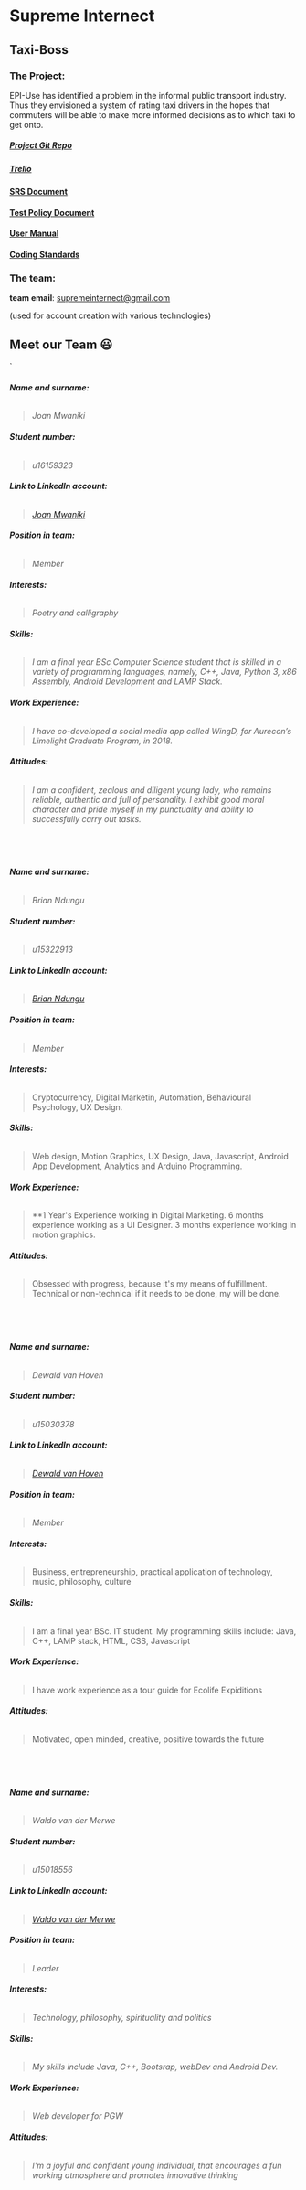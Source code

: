 # Supreme Internect
## Taxi-Boss
### The Project:
EPI-Use has identified a problem in the informal public transport industry. Thus they envisioned a system of rating taxi drivers in the hopes that commuters will be able to make more informed decisions as to which taxi to get onto.

##### [Project Git Repo](https://github.com/cos301-2019-se/Taxi-Boss)

##### [Trello](https://trello.com/b/N4usDTSI/working-board)

#### [SRS Document](Documents/Taxi_Boss_SRS.pdf)

#### [Test Policy Document](Documents/testPolicyDocument.pdf)

#### [User Manual](Documents/)

#### [Coding Standards](Documents/CodingStandards.pdf)

### The team:
**team email**: supremeinternect@gmail.com

(used for account creation with various technologies)

## Meet our Team :smiley:

 `
 


###### **Name and surname:**
>  *Joan Mwaniki*
  
###### **Student number:**

>*u16159323*

###### **Link to LinkedIn account:**
> *[Joan Mwaniki](https://www.linkedin.com/in/joan-mwaniki-323488112/)*

###### **Position in team:**
> *Member*

###### **Interests:**
> *Poetry and calligraphy*

###### **Skills:**
> *I am a final year BSc Computer Science student that is skilled in a variety of programming languages, namely, C++, Java, Python 3, x86 Assembly, Android Development and LAMP Stack.*

###### **Work Experience:**
> *I have co-developed a social media app called WingD, for Aurecon’s Limelight Graduate Program, in 2018.*

###### **Attitudes:**
> *I am a confident, zealous and diligent young lady, who remains reliable, authentic and full of personality. I exhibit good moral character and pride myself in my punctuality and ability to successfully carry out tasks.*




`
`

`
`


###### **Name and surname:**
>   *Brian Ndungu*
  
###### **Student number:**

>*u15322913*

###### **Link to LinkedIn account:**
> *[Brian Ndungu](https:https://www.linkedin.com/in/brian-ndung-u-2a1b89142/)*

###### **Position in team:**
> *Member*

###### **Interests:**
> Cryptocurrency, Digital Marketin, Automation, Behavioural Psychology, UX Design.

###### **Skills:**
> Web design, Motion Graphics, UX Design, Java, Javascript, Android App Development, Analytics and Arduino Programming.

###### **Work Experience:**
> **1 Year&#39;s Experience working in Digital Marketing. 6 months experience working as a UI Designer. 3 months experience working in motion graphics.

###### **Attitudes:**
> Obsessed with progress, because it&#39;s my means of fulfillment. Technical or non-technical if it needs to be done, my will be done.




`
`

`
`


###### **Name and surname:**
>   *Dewald van Hoven*
  
###### **Student number:**

>*u15030378*

###### **Link to LinkedIn account:**
> *[Dewald van Hoven](https:)*

###### **Position in team:**
> *Member*

###### **Interests:**
> Business, entrepreneurship, practical application of technology, music, philosophy, culture

###### **Skills:**
> I am a final year BSc. IT student. My programming skills include: Java, C++, LAMP stack, HTML, CSS, Javascript

###### **Work Experience:**
> I have work experience as a tour guide for Ecolife Expiditions

###### **Attitudes:**
> Motivated, open minded, creative, positive towards the future


`
`

`
`


###### **Name and surname:**
>   *Waldo van der Merwe*
  
###### **Student number:**

>*u15018556*

###### **Link to LinkedIn account:**
> *[Waldo van der Merwe](https://www.linkedin.com/in/waldo-van-der-merwe-7b046617b/)*

###### **Position in team:**
> *Leader*

###### **Interests:**
> *Technology, philosophy, spirituality and politics*

###### **Skills:**
> *My skills include Java, C++, Bootsrap, webDev and Android Dev.*

###### **Work Experience:**
> *Web developer for PGW*

###### **Attitudes:**
> *I&#39;m a joyful and confident young individual, that encourages a fun working atmosphere and promotes innovative thinking*


